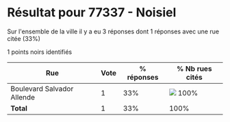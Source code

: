 # Résultat pour 77337 - Noisiel

Sur l'ensemble de la ville il y a eu 3 réponses dont 1 réponses avec une rue citée (33%)

1 points noirs identifiés

| Rue | Vote | % réponses | % Nb rues cités|
|-----|------|------------|----------------|
| Boulevard Salvador Allende | 1 | 33% | <img src="../../img/bar_100.gif" />&nbsp;100%|
| **Total** | 1 | 33% | 100%|
